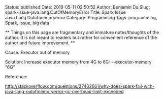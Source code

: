 Status: published
Date: 2019-05-11 02:50:52
Author: Benjamin Du
Slug: spark-issue-java.lang.OutOfMemoryError
Title: Spark Issue Java.Lang.Outofmemoryerror
Category: Programming
Tags: programming, Spark, issue, big data

**
Things on this page are fragmentary and immature notes/thoughts of the author.
It is not meant to readers but rather for convenient reference of the author and future improvement.
**

Cause:  Executor out of memory

Solution: Increase executor memory from 4G to 6G: --executor-memory "6G" 

Reference:

 http://stackoverflow.com/questions/27462061/why-does-spark-fail-with-java-lang-outofmemoryerror-gc-overhead-limit-exceeded
